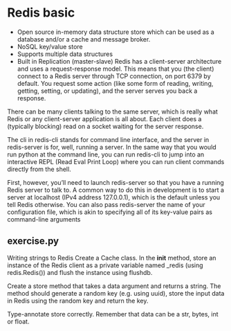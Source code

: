 # Redis basic
* Open source in-memory data structure store which can be used as a database and/or a cache and message broker.
* NoSQL key/value store
* Supports multiple data structures
* Built in Replication (master-slave)
Redis has a client-server architecture and uses a request-response model. This means that you (the client) connect to a Redis server through TCP connection, on port 6379 by default. You request some action (like some form of reading, writing, getting, setting, or updating), and the server serves you back a response.

There can be many clients talking to the same server, which is really what Redis or any client-server application is all about. Each client does a (typically blocking) read on a socket waiting for the server response.

The cli in redis-cli stands for command line interface, and the server in redis-server is for, well, running a server. In the same way that you would run python at the command line, you can run redis-cli to jump into an interactive REPL (Read Eval Print Loop) where you can run client commands directly from the shell.

First, however, you’ll need to launch redis-server so that you have a running Redis server to talk to. A common way to do this in development is to start a server at localhost (IPv4 address 127.0.0.1), which is the default unless you tell Redis otherwise. You can also pass redis-server the name of your configuration file, which is akin to specifying all of its key-value pairs as command-line arguments
## exercise.py
Writing strings to Redis
Create a Cache class. In the __init__ method, store an instance of the Redis client as a private variable named _redis (using redis.Redis()) and flush the instance using flushdb.

Create a store method that takes a data argument and returns a string. The method should generate a random key (e.g. using uuid), store the input data in Redis using the random key and return the key.

Type-annotate store correctly. Remember that data can be a str, bytes, int or float.
